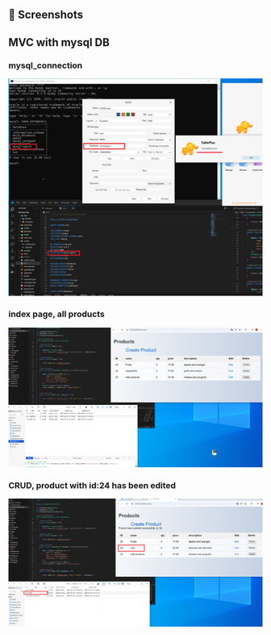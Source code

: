## 📸 Screenshots
<h2>MVC with mysql DB </h2>
<h3>mysql_connection</h3>
<img src="mysql_connection.png" alt="" width="800">

<h3>index page, all products</h3>
<img src="index_page.png" alt="" width="800">

<h3>CRUD, product with id:24 has been edited</h3>
<img src="after_edit1.png" alt="" width="800">

